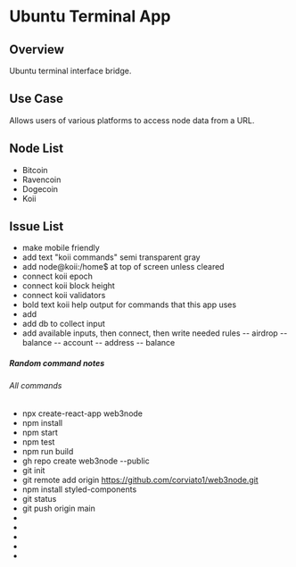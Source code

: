 # Ubuntu Terminal App

## Overview
Ubuntu terminal interface bridge.

## Use Case
Allows users of various platforms to access node data from a URL.

## Node List
- Bitcoin
- Ravencoin
- Dogecoin
- Koii


## Issue List
- make mobile friendly
- add text "koii commands" semi transparent gray
- add node@koii:/home$<last input command> at top of screen unless cleared
- connect koii epoch
- connect koii block height
- connect koii validators
- bold text koii help output for commands that this app uses
- add 
- add db to collect input
- add available inputs, then connect, then write needed rules
-- airdrop
-- balance
-- account
-- address
-- balance



##### Random command notes


###### All commands
- npx create-react-app web3node
- npm install
- npm start
- npm test
- npm run build
- gh repo create web3node --public
- git init
- git remote add origin https://github.com/corviato1/web3node.git
- npm install styled-components
- git status
- git push origin main
- 
- 
- 
- 
- 

